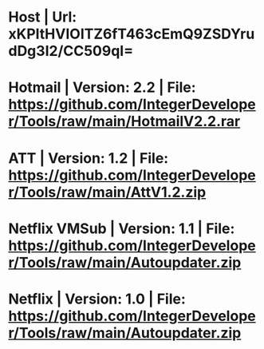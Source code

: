 # Host | Url: xKPItHVIOITZ6fT463cEmQ9ZSDYrudDg3I2/CC509qI=
# Hotmail | Version: 2.2 | File: https://github.com/IntegerDeveloper/Tools/raw/main/HotmailV2.2.rar
# ATT | Version: 1.2 | File: https://github.com/IntegerDeveloper/Tools/raw/main/AttV1.2.zip
# Netflix VMSub | Version: 1.1 | File: https://github.com/IntegerDeveloper/Tools/raw/main/Autoupdater.zip
# Netflix | Version: 1.0 | File: https://github.com/IntegerDeveloper/Tools/raw/main/Autoupdater.zip
